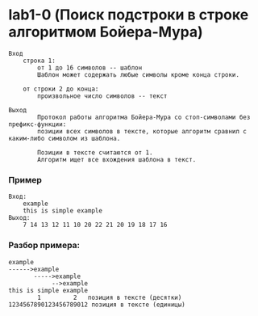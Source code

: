 # lab1-0 (Поиск подстроки в строке алгоритмом Бойера-Мура)
    Вход
        строка 1:
            от 1 до 16 символов -- шаблон
            Шаблон может содержать любые символы кроме конца строки.

        от строки 2 до конца:
            произвольное число символов -- текст

    Выход
            Протокол работы алгоритма Бойера-Мура со стоп-символами без префикс-функции:
            позиции всех символов в тексте, которые алгоритм сравнил с каким-либо символом из шаблона.

            Позиции в тексте считаются от 1.
            Алгоритм ищет все вхождения шаблона в текст.
### Пример
    Вход:
        example
        this is simple example
    Выход:
        7 14 13 12 11 10 20 22 21 20 19 18 17 16

### Разбор примера:
    example
    ------>example
           ----->example
                -->example
    this is simple example
            1         2   позиция в тексте (десятки)
    1234567890123456789012 позиция в тексте (единицы)
